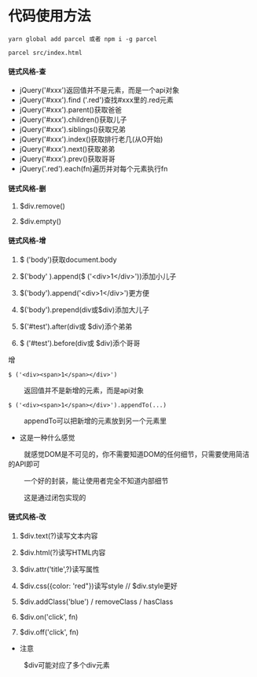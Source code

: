 # 代码使用方法

```
yarn global add parcel 或者 npm i -g parcel

parcel src/index.html
```



#### 链式风格-查

* jQuery('#xxx')返回值并不是元素，而是一个api对象
* jQuery('#xxx').find ('.red')查找#xxx里的.red元素 
* jQuery('#xxx').parent()获取爸爸
* jQuery('#xxx').children()获取儿子
* jQuery('#xxx').siblings()获取兄弟
* jQuery('#xxx').index()获取排行老几(从O开始)
* jQuery('#xxx').next()获取弟弟
* jQuery('#xxx').prev()获取哥哥
* jQuery('.red').each(fn)遍历并对每个元素执行fn

#### 链式风格-删
1. $div.remove() 

2. $div.empty()

#### 链式风格-增
1. \$ ('body')获取document.body

2. \$('body' ).append(\$ (\'\<div>1\</div>\'))添加小儿子

3. \$('body').append(\'\<div>1\</div>\')更方便

4. \$('body').prepend(div或\$div)添加大儿子

5. \$('#test').after(div或 $div)添个弟弟

6. \$ ('#test').before(div或 $div)添个哥哥


增

`$ ('<div><span>1</span></div>')`

&emsp;&emsp; 返回值并不是新增的元素，而是api对象

`$ ('<div><span>1</span></div>').appendTo(...)`

&emsp;&emsp; appendTo可以把新增的元素放到另一个元素里

* 这是一种什么感觉

&emsp;&emsp; 就感觉DOM是不可见的，你不需要知道DOM的任何细节，只需要使用简洁的API即可

&emsp;&emsp; 一个好的封装，能让使用者完全不知道内部细节

&emsp;&emsp; 这是通过闭包实现的

#### 链式风格-改

1. $div.text(?)读写文本内容

2. $div.html(?)读写HTML内容

3. $div.attr('title',?)读写属性

4. $div.css({color: 'red"})读写style // $div.style更好

5. $div.addClass('blue') / removeClass / hasClass

6. $div.on('click', fn)

7. $div.off('click', fn)

* 注意

&emsp;&emsp; $div可能对应了多个div元素
